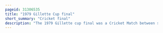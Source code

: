 ```yaml
---
pageid: 31306535
title: "1979 Gillette Cup final"
short_summary: "Cricket final"
description: "The 1979 Gillette cup final was a Cricket Match between somerset County Cricket Club and northamptonshire County Cricket Club played at Lord's in London on september 8 1979. It was the seventeenth final of Gillette Cup which had been the first english domestic Knockout Competition between First-Class Sides. Northamptonshire had won the Competition in 1976 ; Somerset were playing their second consecutive final, having lost to Sussex in 1978."
---
```

